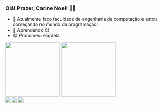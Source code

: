 ### Olá! Prazer, Carine Noel! 👋😊

- 🔭 Atualmente faço faculdade de engenharia de computação e estou começando no mundo da programação!
- 🌱 Aprendendo C!
- 😄 Pronomes: ela/dela
<div>
  <a href="https://github.com/canoel22">
  <img height="170em" src="https://github-readme-stats.vercel.app/api?username=canoel22&show_icons=true&theme=tokyonight&include_all_commits=true&count_private=true"/>
  <img height="170em" src="https://github-readme-stats.vercel.app/api/top-langs/?username=canoel22&layout=compact&langs_count=7&theme=tokyonight"/>
</div>
  <div> 
  <a href="https://www.instagram.com/carine.noel22/" target="_blank"><img src="https://img.shields.io/badge/-Instagram-%23E4405F?style=for-the-badge&logo=instagram&logoColor=white" target="_blank"></a>
  <a href = "mailto:carine.noel2003@gmail.com"><img src="https://img.shields.io/badge/-Gmail-%23333?style=for-the-badge&logo=gmail&logoColor=white" target="_blank"></a>
  <a href="https://www.linkedin.com/in/carine-noel-5598891a9/" target="_blank"><img src="https://img.shields.io/badge/-LinkedIn-%230077B5?style=for-the-badge&logo=linkedin&logoColor=white" target="_blank"></a> 
 
</div>
